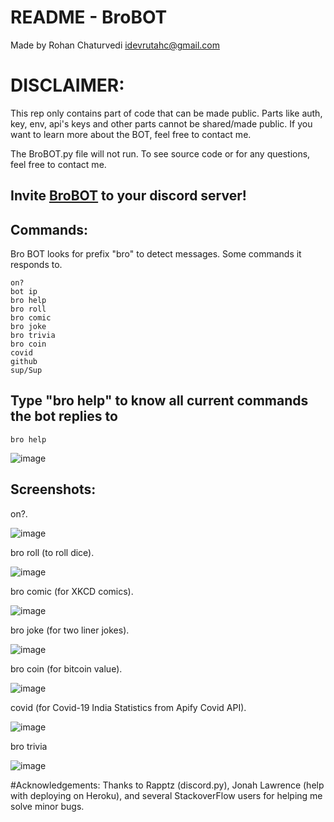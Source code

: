 
# README  - BroBOT
Made by Rohan Chaturvedi idevrutahc@gmail.com

# DISCLAIMER:
This rep only contains part of code that can be made public. Parts like auth, key, env, api's keys and other parts cannot be shared/made public. If you want to learn more about the BOT, feel free to contact me.

The BroBOT.py file will not run. To see source code or for any questions, feel free to contact me.

## Invite  [BroBOT](https://discord.com/api/oauth2/authorize?client_id=821771855400665181&permissions=0&scope=bot) to your discord server!

## Commands:
Bro BOT looks for prefix "bro" to detect messages. Some commands it responds to.
```
on?
bot ip
bro help
bro roll
bro comic
bro joke
bro trivia
bro coin
covid
github
sup/Sup
```
## Type "bro help" to know all current commands the bot replies to
```
bro help
```
![image](https://user-images.githubusercontent.com/81807980/148688210-2110e4d4-8e56-454b-858d-7c82447b764c.png)


## Screenshots:

on?.

![image](https://user-images.githubusercontent.com/81807980/129919086-73a8e91b-8b72-4e18-977a-13edce299b48.png)

bro roll (to roll dice).

![image](https://user-images.githubusercontent.com/81807980/129919166-fcedd7c9-5b13-4dd7-848e-f38a28ec0dee.png)

bro comic (for XKCD comics).

![image](https://user-images.githubusercontent.com/81807980/138320271-4a279b75-1f3b-4533-928f-455c8f60c087.png)

bro joke (for two liner jokes).

![image](https://user-images.githubusercontent.com/81807980/129919353-321a9a8c-1651-4a3a-8400-2cc76efa132f.png)

bro coin (for bitcoin value).

![image](https://user-images.githubusercontent.com/81807980/129920198-8d82da2f-7777-4acb-b381-2275227cc238.png)

covid (for Covid-19 India Statistics from Apify Covid API).

![image](https://user-images.githubusercontent.com/81807980/129919594-75316fb8-ccb4-450b-a688-cd266e8b71dd.png)

bro trivia

![image](https://user-images.githubusercontent.com/81807980/138320712-9de34ba9-538a-48f3-a012-fb805eb4eb0c.png)



#Acknowledgements:
Thanks to Rapptz (discord.py), Jonah Lawrence (help with deploying on Heroku), and several StackoverFlow users for helping me solve minor bugs.
